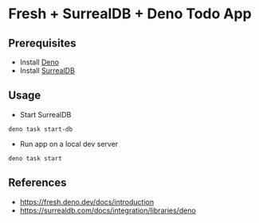 # Fresh + SurrealDB + Deno Todo App

## Prerequisites

- Install [Deno](https://deno.land/manual@v1.26.1/getting_started/installation)
- Install [SurrealDB](https://surrealdb.com/install)

## Usage

- Start SurrealDB

```
deno task start-db
```

- Run app on a local dev server

```
deno task start
```

## References

- https://fresh.deno.dev/docs/introduction
- https://surrealdb.com/docs/integration/libraries/deno
